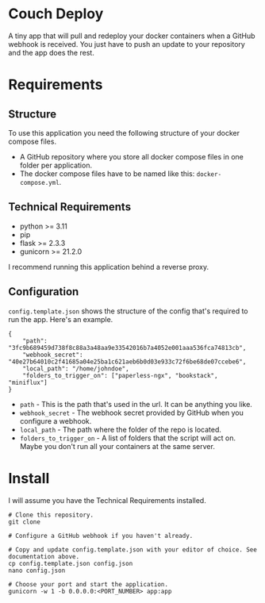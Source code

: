 # Couch Deploy
A tiny app that will pull and redeploy your docker containers when a GitHub webhook is received. You just have to push an update to your repository and the app does the rest.

# Requirements
## Structure
To use this application you need the following structure of your docker compose files.
- A GitHub repository where you store all docker compose files in one folder per application.
- The docker compose files have to be named like this: `docker-compose.yml`.

## Technical Requirements
- python >= 3.11
- pip
- flask >= 2.3.3
- gunicorn >= 21.2.0

I recommend running this application behind a reverse proxy.

## Configuration
`config.template.json` shows the structure of the config that's required to run the app. Here's an example.
```
{
    "path": "3fc9b689459d738f8c88a3a48aa9e33542016b7a4052e001aaa536fca74813cb",
    "webhook_secret": "40e27b64010c2f41685a04e25ba1c621aeb6b0d03e933c72f6be68de07ccebe6",
    "local_path": "/home/johndoe",
    "folders_to_trigger_on": ["paperless-ngx", "bookstack", "miniflux"]
}
```
- `path` - This is the path that's used in the url. It can be anything you like.
- `webhook_secret` - The webhook secret provided by GitHub when you configure a webhook.
- `local_path` - The path where the folder of the repo is located.
- `folders_to_trigger_on` - A list of folders that the script will act on. Maybe you don't run all your containers at the same server.

# Install
I will assume you have the Technical Requirements installed.

```
# Clone this repository.
git clone

# Configure a GitHub webhook if you haven't already.

# Copy and update config.template.json with your editor of choice. See documentation above.
cp config.template.json config.json
nano config.json

# Choose your port and start the application.
gunicorn -w 1 -b 0.0.0.0:<PORT_NUMBER> app:app
```
